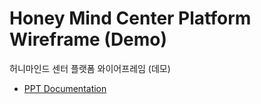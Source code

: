 # Honey Mind Center Platform Wireframe (Demo)
허니마인드 센터 플랫폼 와이어프레임 (데모)

- [PPT Documentation](https://docs.google.com/presentation/d/1sYSec8JsygHu8BGyXhDOKwvtQ4OlqqMPqTpMnJyxAMU)
